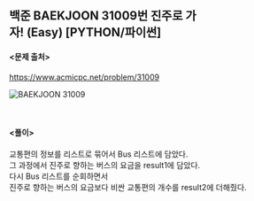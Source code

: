 ## 백준 BAEKJOON 31009번 진주로 가자! (Easy) [PYTHON/파이썬]

#### <문제 출처><br>
https://www.acmicpc.net/problem/31009

![BAEKJOON 31009](https://blog.kakaocdn.net/dn/bfszvm/btsCKpuc96A/sdWDbReG7UgRKuwPmgHKEK/img.png)

<br>

#### <풀이><br>

교통편의 정보를 리스트로 묶어서 Bus 리스트에 담았다.  
그 과정에서 진주로 향하는 버스의 요금을 result1에 담았다.  
다시 Bus 리스트를 순회하면서  
진주로 향하는 버스의 요금보다 비싼 교통편의 개수를 result2에 더해줬다.  